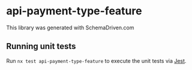 
# api-payment-type-feature

This library was generated with SchemaDriven.com

## Running unit tests

Run `nx test api-payment-type-feature` to execute the unit tests via [Jest](https://jestjs.io).

